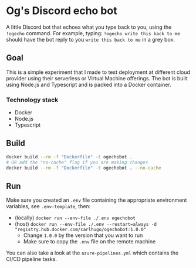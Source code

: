 # Og's Discord echo bot

A little Discord bot that echoes what you type back to you, using the `!ogecho` command. For example, typing: `!ogecho write this back to me` should have the bot reply to you `write this back to me` in a grey box.

## Goal

This is a simple experiment that I made to test deployment at different cloud provider using their serverless or Virtual Machine offerings.
The bot is built using Node.js and Typescript and is packed into a Docker container.

### Technology stack

-   Docker
-   Node.js
-   Typescript

## Build

```bash
docker build --rm -f "Dockerfile" -t ogechobot .
# OR add the "no-cache" flag if you are making changes
docker build --rm -f "Dockerfile" -t ogechobot . --no-cache
```

## Run

Make sure you created an `.env` file containing the appropriate environment variables, see `.env-template`, then:

-   (locally) `docker run --env-file ./.env ogechobot`
-   (host) `docker run --env-file ./.env --restart=always -d "registry.hub.docker.com/carlhugo/ogechobot:1.0.0"`
    -   Change `1.0.0` by the version that you want to run
    -   Make sure to copy the `.env` file on the remote machine

You can also take a look at the `azure-pipelines.yml` which contains the CI/CD pipeline tasks.
